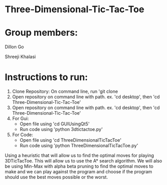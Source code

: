 # Three-Dimensional-Tic-Tac-Toe

# Group members:

Dillon Go 

Shreeji Khalasi


# Instructions to run:
1. Clone Repository: On command line, run 'git clone <link>
2. Open repository on command line with path.  ex. 'cd desktop', then 'cd Three-Dimensional-Tic-Tac-Toe'
3. Open repository on command line with path.  ex. 'cd desktop', then 'cd Three-Dimensional-Tic-Tac-Toe' 
4. For Gui:
     - Open file using 'cd GUIUsingQt5'
     - Run code using 'python 3dtictactoe.py' 
5. For Code:
     - Open file using 'cd ThreeDimensionalTicTacToe'
     - Run code using 'python ThreeDimensionalTicTacToe.py'


Using a heuristic that will allow us to find the optimal
moves for playing 3DTicTacToe. This will allow us to use the A* search algorithm. We
will also be using Min-Max with alpha beta pruning to find the optimal moves to make
and we can play against the program and choose if the program should use the best
moves possible or the worst.
